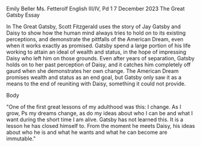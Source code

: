 Emily Beller
Ms. Fetterolf
English III/IV, Pd 1
7 December 2023
The Great Gatsby Essay

In The Great Gatsby, Scott Fitzgerald uses the story of Jay Gatsby and Daisy to show how the human mind always tries to hold on to its existing perceptions, and demonstrate the pittfalls of the American Dream, even when it works exactly as promised. Gatsby spend a large portion of his life working to attain an ideal of wealth and status, in the hope of impressing Daisy who left him on those grounds. Even after years of separation, Gatsby  holds on to her past perception of Daisy, and it catches him completely off gaurd when she demonstrates her own change. The American Dream promises wealth and status as an end goal, but Gatsby only saw it as a means to the end of reuniting with Daisy, something it could not provide. 

Body

"One of the first great lessons of my adulthood was this: I change. As I grow, Ps my dreams change, as do my ideas about who I can be and what I want during the short time I am alive. Gatsby has not learned this. It is a lesson he has closed himself to. From the moment he meets Daisy, his ideas about who he is and what he wants and what he can become are immutable."
